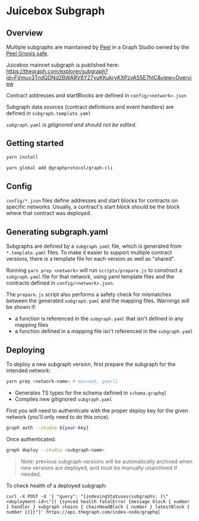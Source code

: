 # Juicebox Subgraph

## Overview

Multiple subgraphs are maintained by [Peel](https://discord.gg/b4rpjgGPHX) in a Graph Studio owned by the [Peel Gnosis safe](https://gnosis-safe.io/app/eth:0x0e9D15e28e3De9bB3CF64FFbC2f2F49Da9Ac545B).

Juicebox mainnet subgraph is published here: https://thegraph.com/explorer/subgraph?id=FVmuv3TndQDNd2BWARV8Y27yuKKukryKXPzvAS5E7htC&view=Overview

Contract addresses and startBlocks are defined in `config/<network>.json`

Subgraph data sources (contract definitions and event handlers) are defined in `subgraph.template.yaml`

*`subgraph.yaml` is gitignored and should not be edited.*

## Getting started

```bash
yarn install

yarn global add @graphprotocol/graph-cli
```

## Config

`config/*.json` files define addresses and start blocks for contracts on specific networks. Usually, a contract's start block should be the block where that contract was deployed.

## Generating subgraph.yaml

Subgraphs are defined by a `subgraph.yaml` file, which is generated from `*.template.yaml` files. To make it easier to support multiple contract versions, there is a template file for each version as well as "shared".

Running `yarn prep <network>` will run `scripts/prepare.js` to construct a `subgraph.yaml` file for that network, using yaml template files and the contracts defined in `config/<network>.json`. 

The `prepare.js` script also performs a safety check for mismatches between the generated `subgraph.yaml` and the mapping files. Warnings will be shown if:
- a function is referenced in the `subgraph.yaml` that isn't defined in any mapping files
- a function defined in a mapping file isn't referenced in the `subgraph.yaml`

## Deploying

To deploy a new subgraph version, first prepare the subgraph for the intended network:

```bash
yarn prep <network-name> # mainnet, goerli
```

- Generates TS types for the schema defined in `schema.graphql`
- Compiles new gitignored `subgraph.yaml`

First you will need to authenticate with the proper deploy key for the given network (you'll only need to do this once).

```bash
graph auth --studio ${your-key}
```
Once authenticated:

```bash
graph deploy --studio <subgraph-name>
```

> Note: previous subgraph versions will be automatically archived when new versions are deployed, and must be manually unarchived if needed.

To check health of a deployed subgraph: 

```
curl -X POST -d '{ "query": "{indexingStatuses(subgraphs: [\"<deployment-id>\"]) {synced health fatalError {message block { number } handler } subgraph chains { chainHeadBlock { number } latestBlock { number }}}}"}' https://api.thegraph.com/index-node/graphql
```
